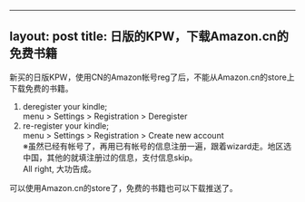 ----
layout: post
title: 日版的KPW，下载Amazon.cn的免费书籍
----

新买的日版KPW，使用CN的Amazon帐号reg了后，不能从Amazon.cn的store上下载免费的书籍。

1. deregister your kindle;  
menu > Settings > Registration > Deregister
2. re-register your kindle;  
menu > Settings > Registration > Create new account  
※虽然已经有帐号了，再用已有帐号的信息注册一遍，跟着wizard走。地区选中国，其他的就填注册过的信息，支付信息skip。  
All right, 大功告成。

可以使用Amazon.cn的store了，免费的书籍也可以下载推送了。
